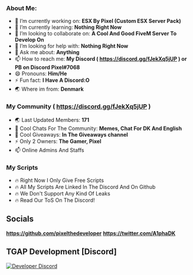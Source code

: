 

### About Me:

- 🔭 I’m currently working on: **ESX By Pixel (Custom ESX Server Pack)**
- 🌱 I’m currently learning: **Nothing Right Now**
- 👯 I’m looking to collaborate on: **A Cool And Good FiveM Server To Develop On**
- 🤔 I’m looking for help with: **Nothing Right Now**
- 💬 Ask me about: **Anything**
- 📫 How to reach me: **My Discord ( https://discord.gg/fJekXq5jUP ) or PB on Discord Pixel#7068**
- 😄 Pronouns: **Him/He**
- ⚡ Fun fact: **I Have A Discord:O**
- 🌏 Where im from: **Denmark**

### My Community ( https://discord.gg/fJekXq5jUP )

- 🌏 Last Updated Members: **171**
- 💬 Cool Chats For The Community: **Memes, Chat For DK And English**
- 🎉 Cool Giveaways: **In The Giveaways channel**
- ⚡ Only 2 Owners: **The Gamer, Pixel**
- 📫 Online Admins And Staffs

### My Scripts

- 🔥 Right Now I Only Give Free Scripts
- 🔥 All My Scripts Are Linked In The Discord And On Github
- 🔥 We Don't Support Any Kind Of Leaks
- 🔥 Read Our ToS On The Discord!

## Socials
**https://github.com/pixelthedeveloper**
**https://twitter.com/A1phaDK**

## TGAP Development [Discord]
[![Developer Discord](https://discordapp.com/api/guilds/909261119103832084/widget.png?style=banner1)](https://discord.gg/fJekXq5jUP)
